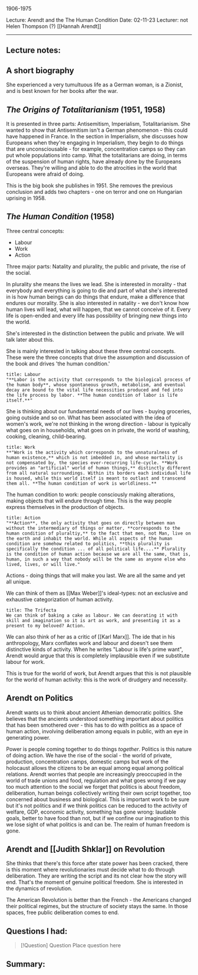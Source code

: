 1906-1975

Lecture: Arendt and the The Human Condition
Date: 02-11-23
Lecturer: not Helen Thompson (?)
[[Hannah Arendt]]

---
## Lecture notes:

## A short biography

She experienced a very tumultuous life as a German woman, is a Zionist, and is best known for her books after the war.

## *The Origins of Totalitarianism* (1951, 1958)

It is presented in three parts: Antisemitism, Imperialism, Totalitarianism.
She wanted to show that Antisemitism isn't a German phenomenon - this could have happened in France. In the section in Imperialism, she discusses how Europeans when they're engaging in Imperialism, they begin to do things that are unconsciousable - for example, concentration camps so they can put whole populations into camp. What the totalitarians are doing, in terms of the suspension of human rights, have already done by the Europeans overseas. They're willing and able to do the atrocities in the world that Europeans were afraid of doing.

This is the big book she publishes in 1951. She removes the previous conclusion and adds two chapters - one on terror and one on Hungarian uprising in 1958.

## *The Human Condition* (1958)

Three central concepts:
- Labour
- Work
- Action

Three major parts: Natality and plurality, the public and private, the rise of the social.

In plurality she means the lives we lead. She is interested in morality - that everybody and everything is going to die and part of what she's interested in is how human beings can do things that endure, make a difference that endures our morality. She is also interested in natality - we don't know how human lives will lead, what will happen, that we cannot conceive of it. Every life is open-ended and every life has possibility of bringing new things into the world.

She's interested in the distinction between the public and private. We will talk later about this.

She is mainly interested in talking about these three central concepts. These were the three concepts that drive the assumption and discussion of the book and drives 'the human condition.' 


```ad-quote
title: Labour
"**Labor is the activity that corresponds to the biological process of the human body**, whose spontaneous growth, metabolism, and eventual decay are bound to the vital life necessities produced and fed into the life process by labor. **The human condition of labor is life itself.**"
```

She is thinking about our fundamental needs of our lives - buying groceries, going outside and so on. What has been associated with the idea of women's work, we're not thinking in the wrong direction - labour is typically what goes on in households, what goes on in private, the world of washing, cooking, cleaning, child-bearing.

```ad-quote
title: Work
**"Work is the activity which corresponds to the unnaturalness of human existence,** which is not imbedded in, and whose mortality is not compensated by, the species ever-recurring life-cycle. **Work provides an "artificial" world of human things,** distinctly different from all natural surroundings. Within its borders each individual life is housed, while this world itself is meant to outlast and transcend them all. **The human condition of work is worldliness.**
```

The human condition to work: people consciously making alterations, making objects that will endure through time. This is the way people express themselves in the production of objects.

```ad-quote
title: Action
"**Action**, the only activity that goes on directly between man without the intermediary of things or matter, **corresponds to the human condition of pluraltiy,** to the fact that men, not Man, live on the earth and inhabit the world. While all aspects of the human condition are somehow related to politics, **this plurality is specifically the condition ... of all political life....** Plurality is the condition of human action because we are all the same, that is, human, in such a way that nobody will be the same as anyone else who lived, lives, or will live." 
```

Actions - doing things that will make you last. We are all the same and yet all unique.

We can think of them as [[Max Weber]]'s ideal-types: not an exclusive and exhaustive categorization of human activity.

```ad-example
title: The Trifecta
We can think of baking a cake as labour. We can deorating it with skill and imagination so it is art as work, and presenting it as a present to my beloved? Action.
```

We can also think of her as a critic of [[Karl Marx]].
The ide that in his anthropology, Marx conflates work and labour and doesn't see them distinctive kinds of activity. When he writes "Labour is life's prime want", Arendt would argue that this is completely implausible even if we substitute labour for work.

This is true for the world of work, but Arendt argues that this is not plausible for the world of human activity: this is the work of drudgery and necessity.

## Arendt on Politics

Arendt wants us to think about ancient Athenian democratic politics. She believes that the ancients understood something important about politics that has been smothered over - this has to do with politics as a space of human action, involving deliberation among equals in public, with an eye in generating power.

Power is people coming together to do things *together*. Politics is this nature of doing action. We have the rise of the social - the world of private, production, concentration camps, domestic camps but work of the holocaust allows the citizens to be an equal among equal among political relations. Arendt worries that people are increasingly preoccupied in the world of trade unions and food, regulation and what goes wrong if we pay too much attention to the social we forget that politics is about freedom, deliberation, human beings collectively writing their own script together, too concerned about business and biological. This is important work to be sure but it's not politics and if we think politics can be reduced to the activity of welfare, GDP, economic activity, something has gone wrong: laudable goals, better to have food than not, but if we confine our imagination to this we lose sight of what politics is and can be. The realm of human freedom is gone.

## Arendt and [[Judith Shklar]] on Revolution

She thinks that there's this force after state power has been cracked, there is this moment where revolutionaries must decide what to do through deliberation. They are writing the script and its not clear how the story will end. That's the moment of genuine political freedom. She is interested in the dynamics of revolution.

The American Revolution is better than the French - the Americans changed their political regimes, but the structure of society stays the same. In those spaces, free public deliberation comes to end. 

## Questions I had:

> [!Question] Question
> Place question here


## Summary:
